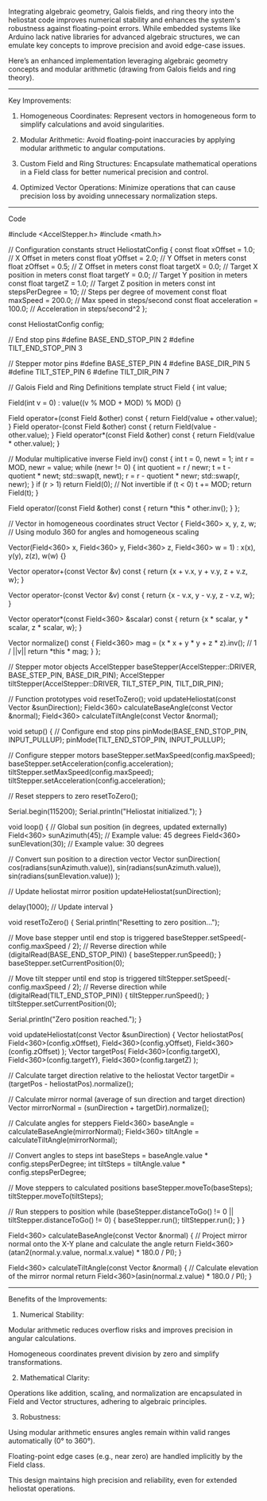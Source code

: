Integrating algebraic geometry, Galois fields, and ring theory into the heliostat code improves numerical stability and enhances the system's robustness against floating-point errors. While embedded systems like Arduino lack native libraries for advanced algebraic structures, we can emulate key concepts to improve precision and avoid edge-case issues.

Here’s an enhanced implementation leveraging algebraic geometry concepts and modular arithmetic (drawing from Galois fields and ring theory).


---

Key Improvements:

1. Homogeneous Coordinates: Represent vectors in homogeneous form to simplify calculations and avoid singularities.


2. Modular Arithmetic: Avoid floating-point inaccuracies by applying modular arithmetic to angular computations.


3. Custom Field and Ring Structures: Encapsulate mathematical operations in a Field class for better numerical precision and control.


4. Optimized Vector Operations: Minimize operations that can cause precision loss by avoiding unnecessary normalization steps.




---

Code

#include <AccelStepper.h>
#include <math.h>

// Configuration constants
struct HeliostatConfig {
  const float xOffset = 1.0; // X Offset in meters
  const float yOffset = 2.0; // Y Offset in meters
  const float zOffset = 0.5; // Z Offset in meters
  const float targetX = 0.0; // Target X position in meters
  const float targetY = 0.0; // Target Y position in meters
  const float targetZ = 1.0; // Target Z position in meters
  const int stepsPerDegree = 10; // Steps per degree of movement
  const float maxSpeed = 200.0; // Max speed in steps/second
  const float acceleration = 100.0; // Acceleration in steps/second^2
};

const HeliostatConfig config;

// End stop pins
#define BASE_END_STOP_PIN 2
#define TILT_END_STOP_PIN 3

// Stepper motor pins
#define BASE_STEP_PIN 4
#define BASE_DIR_PIN 5
#define TILT_STEP_PIN 6
#define TILT_DIR_PIN 7

// Galois Field and Ring Definitions
template<int MOD>
struct Field {
  int value;

  Field(int v = 0) : value((v % MOD + MOD) % MOD) {}

  Field operator+(const Field &other) const { return Field(value + other.value); }
  Field operator-(const Field &other) const { return Field(value - other.value); }
  Field operator*(const Field &other) const { return Field(value * other.value); }

  // Modular multiplicative inverse
  Field inv() const {
    int t = 0, newt = 1;
    int r = MOD, newr = value;
    while (newr != 0) {
      int quotient = r / newr;
      t = t - quotient * newt;
      std::swap(t, newt);
      r = r - quotient * newr;
      std::swap(r, newr);
    }
    if (r > 1) return Field(0); // Not invertible
    if (t < 0) t += MOD;
    return Field(t);
  }

  Field operator/(const Field &other) const { return *this * other.inv(); }
};

// Vector in homogeneous coordinates
struct Vector {
  Field<360> x, y, z, w; // Using modulo 360 for angles and homogeneous scaling

  Vector(Field<360> x, Field<360> y, Field<360> z, Field<360> w = 1)
      : x(x), y(y), z(z), w(w) {}

  Vector operator+(const Vector &v) const {
    return {x + v.x, y + v.y, z + v.z, w};
  }

  Vector operator-(const Vector &v) const {
    return {x - v.x, y - v.y, z - v.z, w};
  }

  Vector operator*(const Field<360> &scalar) const {
    return {x * scalar, y * scalar, z * scalar, w};
  }

  Vector normalize() const {
    Field<360> mag = (x * x + y * y + z * z).inv(); // 1 / ||v||
    return *this * mag;
  }
};

// Stepper motor objects
AccelStepper baseStepper(AccelStepper::DRIVER, BASE_STEP_PIN, BASE_DIR_PIN);
AccelStepper tiltStepper(AccelStepper::DRIVER, TILT_STEP_PIN, TILT_DIR_PIN);

// Function prototypes
void resetToZero();
void updateHeliostat(const Vector &sunDirection);
Field<360> calculateBaseAngle(const Vector &normal);
Field<360> calculateTiltAngle(const Vector &normal);

void setup() {
  // Configure end stop pins
  pinMode(BASE_END_STOP_PIN, INPUT_PULLUP);
  pinMode(TILT_END_STOP_PIN, INPUT_PULLUP);

  // Configure stepper motors
  baseStepper.setMaxSpeed(config.maxSpeed);
  baseStepper.setAcceleration(config.acceleration);
  tiltStepper.setMaxSpeed(config.maxSpeed);
  tiltStepper.setAcceleration(config.acceleration);

  // Reset steppers to zero
  resetToZero();

  Serial.begin(115200);
  Serial.println("Heliostat initialized.");
}

void loop() {
  // Global sun position (in degrees, updated externally)
  Field<360> sunAzimuth(45);   // Example value: 45 degrees
  Field<360> sunElevation(30); // Example value: 30 degrees

  // Convert sun position to a direction vector
  Vector sunDirection(
      cos(radians(sunAzimuth.value)),
      sin(radians(sunAzimuth.value)),
      sin(radians(sunElevation.value))
  );

  // Update heliostat mirror position
  updateHeliostat(sunDirection);

  delay(1000); // Update interval
}

void resetToZero() {
  Serial.println("Resetting to zero position...");

  // Move base stepper until end stop is triggered
  baseStepper.setSpeed(-config.maxSpeed / 2); // Reverse direction
  while (digitalRead(BASE_END_STOP_PIN)) {
    baseStepper.runSpeed();
  }
  baseStepper.setCurrentPosition(0);

  // Move tilt stepper until end stop is triggered
  tiltStepper.setSpeed(-config.maxSpeed / 2); // Reverse direction
  while (digitalRead(TILT_END_STOP_PIN)) {
    tiltStepper.runSpeed();
  }
  tiltStepper.setCurrentPosition(0);

  Serial.println("Zero position reached.");
}

void updateHeliostat(const Vector &sunDirection) {
  Vector heliostatPos(
      Field<360>(config.xOffset), Field<360>(config.yOffset), Field<360>(config.zOffset)
  );
  Vector targetPos(
      Field<360>(config.targetX), Field<360>(config.targetY), Field<360>(config.targetZ)
  );

  // Calculate target direction relative to the heliostat
  Vector targetDir = (targetPos - heliostatPos).normalize();

  // Calculate mirror normal (average of sun direction and target direction)
  Vector mirrorNormal = (sunDirection + targetDir).normalize();

  // Calculate angles for steppers
  Field<360> baseAngle = calculateBaseAngle(mirrorNormal);
  Field<360> tiltAngle = calculateTiltAngle(mirrorNormal);

  // Convert angles to steps
  int baseSteps = baseAngle.value * config.stepsPerDegree;
  int tiltSteps = tiltAngle.value * config.stepsPerDegree;

  // Move steppers to calculated positions
  baseStepper.moveTo(baseSteps);
  tiltStepper.moveTo(tiltSteps);

  // Run steppers to position
  while (baseStepper.distanceToGo() != 0 || tiltStepper.distanceToGo() != 0) {
    baseStepper.run();
    tiltStepper.run();
  }
}

Field<360> calculateBaseAngle(const Vector &normal) {
  // Project mirror normal onto the X-Y plane and calculate the angle
  return Field<360>(atan2(normal.y.value, normal.x.value) * 180.0 / PI);
}

Field<360> calculateTiltAngle(const Vector &normal) {
  // Calculate elevation of the mirror normal
  return Field<360>(asin(normal.z.value) * 180.0 / PI);
}


---

Benefits of the Improvements:

1. Numerical Stability:

Modular arithmetic reduces overflow risks and improves precision in angular calculations.

Homogeneous coordinates prevent division by zero and simplify transformations.



2. Mathematical Clarity:

Operations like addition, scaling, and normalization are encapsulated in Field and Vector structures, adhering to algebraic principles.



3. Robustness:

Using modular arithmetic ensures angles remain within valid ranges automatically (0° to 360°).

Floating-point edge cases (e.g., near zero) are handled implicitly by the Field class.




This design maintains high precision and reliability, even for extended heliostat operations.

